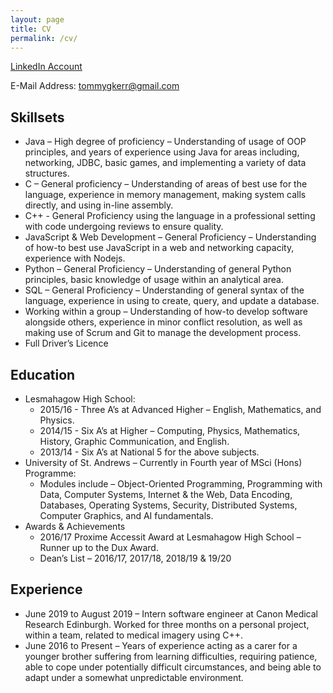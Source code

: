 ```yaml
---
layout: page
title: CV
permalink: /cv/
---
```


[LinkedIn Account][linkedIn]

E-Mail Address: tommygkerr@gmail.com

## Skillsets

* Java – High degree of proficiency – Understanding of usage of OOP principles, and years of experience using
Java for areas including, networking, JDBC, basic games, and implementing a variety of data structures.
* C – General proficiency – Understanding of areas of best use for the language, experience in memory
management, making system calls directly, and using in-line assembly.
* C++ - General Proficiency using the language in a professional setting with code undergoing reviews to
ensure quality.
* JavaScript & Web Development – General Proficiency – Understanding of how-to best use JavaScript in a
web and networking capacity, experience with Nodejs.
* Python – General Proficiency – Understanding of general Python principles, basic knowledge of usage within
an analytical area.
* SQL – General Proficiency – Understanding of general syntax of the language, experience in using to create,
query, and update a database.
* Working within a group – Understanding of how-to develop software alongside others, experience in minor
conflict resolution, as well as making use of Scrum and Git to manage the development process.
* Full Driver’s Licence


## Education

* Lesmahagow High School:
  - 2015/16 - Three A’s at Advanced Higher – English, Mathematics, and Physics.
  - 2014/15 - Six A’s at Higher – Computing, Physics, Mathematics, History, Graphic Communication,
and English.
  - 2013/14 - Six A’s at National 5 for the above subjects.
* University of St. Andrews – Currently in Fourth year of MSci (Hons) Programme:
  - Modules include – Object-Oriented Programming, Programming with Data, Computer Systems,
Internet & the Web, Data Encoding, Databases, Operating Systems, Security, Distributed Systems,
Computer Graphics, and AI fundamentals.
* Awards & Achievements
  - 2016/17 Proxime Accessit Award at Lesmahagow High School – Runner up to the Dux Award.
  - Dean’s List – 2016/17, 2017/18, 2018/19 & 19/20


## Experience

* June 2019 to August 2019 – Intern software engineer at Canon Medical Research Edinburgh. Worked for
three months on a personal project, within a team, related to medical imagery using C++.
* June 2016 to Present – Years of experience acting as a carer for a younger brother suffering from learning
difficulties, requiring patience, able to cope under potentially difficult circumstances, and being able to
adapt under a somewhat unpredictable environment.

[linkedIn]: https://www.linkedin.com/in/tommy-kerr-720187174/
